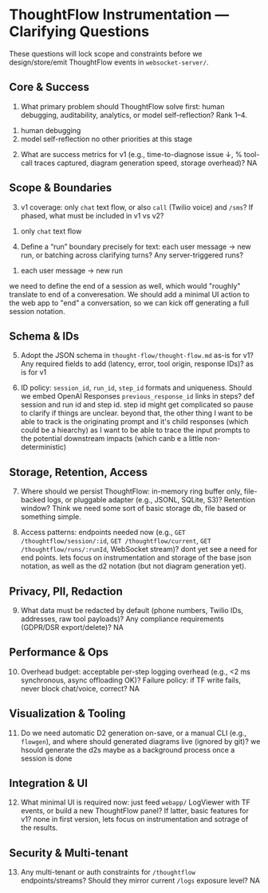 # ThoughtFlow Instrumentation — Clarifying Questions

These questions will lock scope and constraints before we design/store/emit ThoughtFlow events in `websocket-server/`.

## Core & Success
1) What primary problem should ThoughtFlow solve first: human debugging, auditability, analytics, or model self-reflection? Rank 1–4.
1. human debugging
2. model self-reflection
no other priorities at this stage

2) What are success metrics for v1 (e.g., time-to-diagnose issue ↓, % tool-call traces captured, diagram generation speed, storage overhead)?
NA

## Scope & Boundaries
3) v1 coverage: only `chat` text flow, or also `call` (Twilio voice) and `/sms`? If phased, what must be included in v1 vs v2?
1. only `chat` text flow

4) Define a “run” boundary precisely for text: each user message → new run, or batching across clarifying turns? Any server-triggered runs?
1. each user message → new run

we need to define the end of a session as well, which would "roughly" translate to end of a converesation. We should add a minimal UI action to the web app to "end" a conversation, so we can kick off generating a full session notation.

## Schema & IDs
5) Adopt the JSON schema in `thought-flow/thought-flow.md` as-is for v1? Any required fields to add (latency, error, tool origin, response IDs)?
as is for v1

6) ID policy: `session_id`, `run_id`, `step_id` formats and uniqueness. Should we embed OpenAI Responses `previous_response_id` links in steps?
def session and run id and step id. step id might get complicated so pause to clarify if things are unclear. beyond that, the other thing I want to be able to track is the originating prompt and it's child responses (which could be a hiearchy) as I want to be able to trace the input prompts to the potential downstream impacts (which canb e a little non-deterministic)

## Storage, Retention, Access
7) Where should we persist ThoughtFlow: in-memory ring buffer only, file-backed logs, or pluggable adapter (e.g., JSONL, SQLite, S3)? Retention window?
Think we need some sort of basic storage db, file based or something simple. 

8) Access patterns: endpoints needed now (e.g., `GET /thoughtflow/session/:id`, `GET /thoughtflow/current`, `GET /thoughtflow/runs/:runId`, WebSocket stream)?
dont yet see a need for end points. lets focus on instrumentation and storage of the base json notation, as well as the d2 notation (but not diagram generation yet).

## Privacy, PII, Redaction
9) What data must be redacted by default (phone numbers, Twilio IDs, addresses, raw tool payloads)? Any compliance requirements (GDPR/DSR export/delete)?
NA

## Performance & Ops
10) Overhead budget: acceptable per-step logging overhead (e.g., <2 ms synchronous, async offloading OK)? Failure policy: if TF write fails, never block chat/voice, correct?
NA

## Visualization & Tooling
11) Do we need automatic D2 generation on-save, or a manual CLI (e.g., `flowgen`), and where should generated diagrams live (ignored by git)?
we hsould generate the d2s maybe as a background process once a session is done

## Integration & UI
12) What minimal UI is required now: just feed `webapp/` LogViewer with TF events, or build a new ThoughtFlow panel? If latter, basic features for v1?
none in first version, lets focus on instrumentation and sotrage of the results.

## Security & Multi-tenant
13) Any multi-tenant or auth constraints for `/thoughtflow` endpoints/streams? Should they mirror current `/logs` exposure level?
NA
